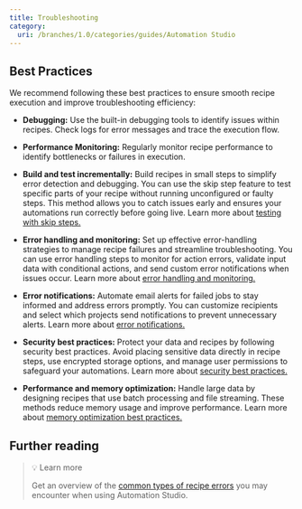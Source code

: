 ```yaml
---
title: Troubleshooting
category:
  uri: /branches/1.0/categories/guides/Automation Studio
---
```


## Best Practices

We recommend following these best practices to ensure smooth recipe execution and improve troubleshooting efficiency:

- **Debugging:** Use the built-in debugging tools to identify issues within recipes. Check logs for error messages and trace the execution flow.

- **Performance Monitoring:** Regularly monitor recipe performance to identify bottlenecks or failures in execution.

- **Build and test incrementally:** Build recipes in small steps to simplify error detection and debugging. You can use the skip step feature to test specific parts of your recipe without running unconfigured or faulty steps. This method allows you to catch issues early and ensures your automations run correctly before going live. Learn more about [testing with skip steps.](https://docs.workato.com/troubleshooting/tips-and-tricks/test-frequently.html)

- **Error handling and monitoring:** Set up effective error-handling strategies to manage recipe failures and streamline troubleshooting. You can use error handling steps to monitor for action errors, validate input data with conditional actions, and send custom error notifications when issues occur. Learn more about [error handling and monitoring.](https://docs.workato.com/recipes/best-practices-error-handling.html)

- **Error notifications:** Automate email alerts for failed jobs to stay informed and address errors promptly. You can customize recipients and select which projects send notifications to prevent unnecessary alerts. Learn more about [error notifications.](https://docs.workato.com/recipes/error-notifications.html#error-notifications)

- **Security best practices:** Protect your data and recipes by following security best practices. Avoid placing sensitive data directly in recipe steps, use encrypted storage options, and manage user permissions to safeguard your automations. Learn more about [security best practices.](https://docs.workato.com/recipes/recipe-security.html)

- **Performance and memory optimization:** Handle large data by designing recipes that use batch processing and file streaming. These methods reduce memory usage and improve performance. Learn more about [memory optimization best practices.](https://docs.workato.com/recipes/memory-utilization.html)

## Further reading

> 💡 Learn more
>
> Get an overview of the [common types of recipe errors](https://docs.workato.com/recipes/design-runtime-error.html#common-recipe-errors) you may encounter when using Automation Studio.
